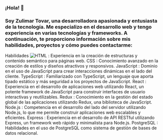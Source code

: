 
### ¡Hola! 👋 

### Soy Zulimar Tovar, una desarrolladora apasionada y entusiasta de la tecnología. Me especializo en el desarrollo web y tengo experiencia en varias tecnologías y frameworks. A continuación, te proporciono información sobre mis habilidades, proyectos y cómo puedes contactarme:

Habilidades
 ![HTML](https://camo.githubusercontent.com/a3cfc2277b8d45612dbe8c1777569a6e151138d0a7ec5069ef44ef4212083e89/68747470733a2f2f696d672e736869656c64732e696f2f62616467652f2d48544d4c2d4533344632363f7374796c653d666f722d7468652d6261646765266c6f676f3d68746d6c35266c6f676f436f6c6f723d464146414641) : Experiencia en la creación de estructuras y contenido semántico para páginas web.
  CSS : Conocimiento avanzado en la creación de estilos y diseños atractivos y responsivos.
  JavaScript : Dominio en el uso de JavaScript para crear interacciones dinámicas en el lado del cliente.
  TypeScript : Familiarizado con TypeScript, un lenguaje que aporta tipado estático y más seguridad a los proyectos de JavaScript.
  React : Experiencia en el desarrollo de aplicaciones web utilizando React, un potente framework de JavaScript para construir interfaces de usuario interactivas y reutilizables.
  Redux : Conocimiento en la gestión del estado global de las aplicaciones utilizando Redux, una biblioteca de JavaScript.
  Node.js : Competencia en el desarrollo del lado del servidor utilizando Node.js, lo que me permite construir aplicaciones web escalables y eficientes.
  Express : Experiencia en el desarrollo de API RESTful utilizando Express, un framework web rápido y minimalista para Node.js.
  PostgreSQL : Habilidades en el uso de PostgreSQL como sistema de gestión de bases de datos relacional.
